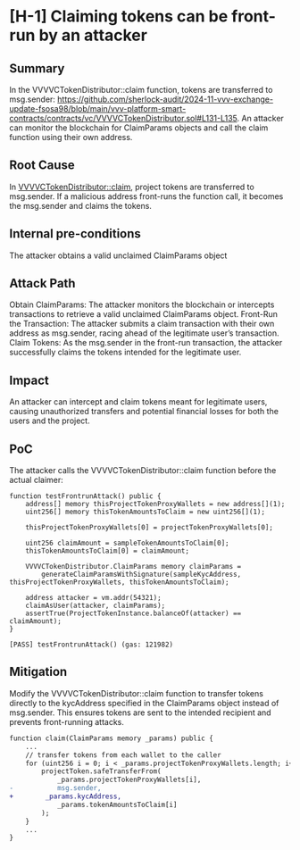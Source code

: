 # [H-1] Claiming tokens can be front-run by an attacker

## Summary

In the VVVVCTokenDistributor::claim function, tokens are transferred to msg.sender: https://github.com/sherlock-audit/2024-11-vvv-exchange-update-fsosa98/blob/main/vvv-platform-smart-contracts/contracts/vc/VVVVCTokenDistributor.sol#L131-L135. An attacker can monitor the blockchain for ClaimParams objects and call the claim function using their own address.

## Root Cause

In [VVVVCTokenDistributor::claim](https://github.com/sherlock-audit/2024-11-vvv-exchange-update/blob/main/vvv-platform-smart-contracts/contracts/vc/VVVVCTokenDistributor.sol#L133), project tokens are transferred to msg.sender. If a malicious address front-runs the function call, it becomes the msg.sender and claims the tokens.

## Internal pre-conditions

The attacker obtains a valid unclaimed ClaimParams object

## Attack Path

Obtain ClaimParams: The attacker monitors the blockchain or intercepts transactions to retrieve a valid unclaimed ClaimParams object.
Front-Run the Transaction: The attacker submits a claim transaction with their own address as msg.sender, racing ahead of the legitimate user’s transaction.
Claim Tokens: As the msg.sender in the front-run transaction, the attacker successfully claims the tokens intended for the legitimate user.

## Impact

An attacker can intercept and claim tokens meant for legitimate users, causing unauthorized transfers and potential financial losses for both the users and the project.

## PoC
The attacker calls the VVVVCTokenDistributor::claim function before the actual claimer:

```solidity
function testFrontrunAttack() public {
    address[] memory thisProjectTokenProxyWallets = new address[](1);
    uint256[] memory thisTokenAmountsToClaim = new uint256[](1);

    thisProjectTokenProxyWallets[0] = projectTokenProxyWallets[0];

    uint256 claimAmount = sampleTokenAmountsToClaim[0];
    thisTokenAmountsToClaim[0] = claimAmount;

    VVVVCTokenDistributor.ClaimParams memory claimParams =
        generateClaimParamsWithSignature(sampleKycAddress, thisProjectTokenProxyWallets, thisTokenAmountsToClaim);

    address attacker = vm.addr(54321);
    claimAsUser(attacker, claimParams);
    assertTrue(ProjectTokenInstance.balanceOf(attacker) == claimAmount);
}
```

```
[PASS] testFrontrunAttack() (gas: 121982)
```

## Mitigation

Modify the VVVVCTokenDistributor::claim function to transfer tokens directly to the kycAddress specified in the ClaimParams object instead of msg.sender. This ensures tokens are sent to the intended recipient and prevents front-running attacks.

```diff
function claim(ClaimParams memory _params) public {
    ...
    // transfer tokens from each wallet to the caller
    for (uint256 i = 0; i < _params.projectTokenProxyWallets.length; i++) {
        projectToken.safeTransferFrom(
            _params.projectTokenProxyWallets[i],
-           msg.sender,
+	     _params.kycAddress,
            _params.tokenAmountsToClaim[i]
        );
    }
    ...
}
```